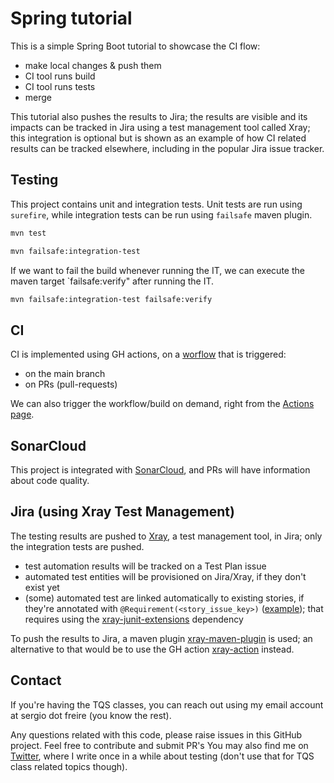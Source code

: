 # Spring tutorial

This is a simple Spring Boot tutorial to showcase the CI flow:

- make local changes & push them
- CI tool runs build
- CI tool runs tests
- merge

This tutorial also pushes the results to Jira; the results are visible and its impacts can be tracked in Jira using a test management tool called Xray; this integration is optional but is shown as an example of how CI related results can be tracked elsewhere, including in the popular Jira issue tracker.

## Testing

This project contains unit and integration tests.
Unit tests are run using `surefire`, while integration tests can be run using `failsafe` maven plugin.


```bash
mvn test
```

```bash
mvn failsafe:integration-test
```

If we want to fail the build whenever running the IT, we can execute the maven target `failsafe:verify" after running the IT.

```bash
mvn failsafe:integration-test failsafe:verify
```

## CI

CI is implemented using GH actions, on a [worflow](./.github/workflows/maven.yml) that is triggered:

- on the main branch
- on PRs (pull-requests)

We can also trigger the workflow/build on demand, right from the [Actions page](actions/workflows/maven.yml).

## SonarCloud

This project is integrated with [SonarCloud](https://sonarcloud.io/project/overview?id=bitcoder_tutorial-spring), and PRs will have information about code quality.

## Jira (using Xray Test Management)

The testing results are pushed to [Xray](https://www.getxray.app/), a test management tool, in Jira; only the integration tests are pushed.

- test automation results will be tracked on a Test Plan issue
- automated test entities will be provisioned on Jira/Xray, if they don't exist yet
- (some) automated test are linked automatically to existing stories, if they're annotated with `@Requirement(<story_issue_key>)` ([example](https://github.com/bitcoder/tutorial-spring/blob/2f0f43779c5f207409600997eb1d1320413e76b3/src/test/java/com/sergiofreire/xray/tutorials/springboot/IndexControllerMockedIT.java#L29)); that requires using the [xray-junit-extensions](https://github.com/Xray-App/xray-junit-extensions) dependency

To push the results to Jira, a maven plugin [xray-maven-plugin](https://github.com/Xray-App/xray-maven-plugin) is used; an alternative to that would be to use the GH action [xray-action](https://github.com/mikepenz/xray-action) instead.

## Contact

If you're having the TQS classes, you can reach out using my email account at sergio dot freire (you know the rest).

Any questions related with this code, please raise issues in this GitHub project. Feel free to contribute and submit PR's
You may also find me on [Twitter](https://twitter.com/darktelecom), where I write once in a while about testing (don't use that for TQS class related topics though).
 

